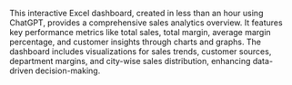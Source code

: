 This interactive Excel dashboard, created in less than an hour using ChatGPT, provides a comprehensive sales analytics overview. It features key performance metrics like total sales, total margin, average margin percentage, and customer insights through charts and graphs. The dashboard includes visualizations for sales trends, customer sources, department margins, and city-wise sales distribution, enhancing data-driven decision-making.
